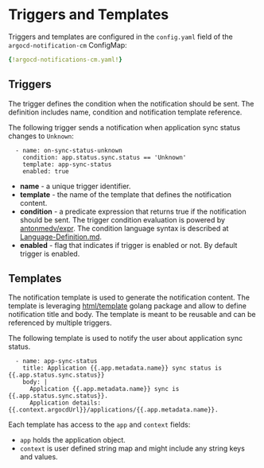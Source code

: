 # Triggers and Templates

Triggers and templates are configured in the `config.yaml` field of the `argocd-notification-cm` ConfigMap:

```yaml
{!argocd-notifications-cm.yaml!}
```

## Triggers

The trigger defines the condition when the notification should be sent. The definition includes name, condition
and notification template reference.

The following trigger sends a notification when application sync status changes to `Unknown`:

```
  - name: on-sync-status-unknown
    condition: app.status.sync.status == 'Unknown'
    template: app-sync-status
    enabled: true
```

* **name** - a unique trigger identifier.
* **template** - the name of the template that defines the notification content.
* **condition** - a predicate expression that returns true if the notification should be sent. The trigger condition
evaluation is powered by [antonmedv/expr](https://github.com/antonmedv/expr). The condition language syntax is described
at [Language-Definition.md](https://github.com/antonmedv/expr/blob/master/docs/Language-Definition.md).
* **enabled** - flag that indicates if trigger is enabled or not. By default trigger is enabled.

## Templates

The notification template is used to generate the notification content. The template is leveraging
[html/template](https://golang.org/pkg/html/template/) golang package and allow to define notification title and body.
The template is meant to be reusable and can be referenced by multiple triggers.

The following template is used to notify the user about application sync status.

```
  - name: app-sync-status
    title: Application {{.app.metadata.name}} sync status is {{.app.status.sync.status}}
    body: |
      Application {{.app.metadata.name}} sync is {{.app.status.sync.status}}.
      Application details: {{.context.argocdUrl}}/applications/{{.app.metadata.name}}.
```

Each template has access to the `app` and `context` fields:

- `app` holds the application object.
- `context` is user defined string map and might include any string keys and values.